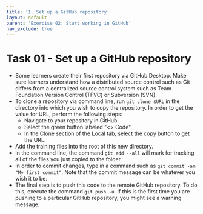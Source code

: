 ```yaml
---
title: '1. Set up a GitHub repository'
layout: default
parent: 'Exercise 02: Start working in GitHub'
nav_exclude: true
---
```


# Task 01 - Set up a GitHub repository

- Some learners create their first repository via GitHub Desktop.  Make sure learners understand how a distributed source control such as Git differs from a centralized source control system such as Team Foundation Version Control (TFVC) or Subversion (SVN).
- To clone a repository via command line, run `git clone $URL` in the directory into which you wish to copy the repository. In order to get the value for URL, perform the following steps:
  - Navigate to your repository in GitHub.
  - Select the green button labeled "<> Code".
  - In the Clone section of the Local tab, select the copy button to get the URL.
- Add the training files into the root of this new directory.
- In the command line, the command `git add --all` will mark for tracking all of the files you just copied to the folder.
- In order to commit changes, type in a command such as `git commit -am "My first commit"`. Note that the commit message can be whatever you wish it to be.
- The final step is to push this code to the remote GitHub repository. To do this, execute the command `git push -u`. If this is the first time you are pushing to a particular GitHub repository, you might see a warning message.
